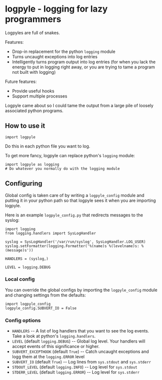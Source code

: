 
logpyle - logging for lazy programmers
======================================

Logpyles are full of snakes.

Features:

 - Drop-in replacement for the python `logging` module
 - Turns uncaught exceptions into log entries
 - Intelligently turns program output into log entries (for when you lack the energy to put in logging right away, or you are trying to tame a program not built with logging)

Future features:

 - Provide useful hooks
 - Support multiple processes

Logpyle came about so I could tame the output from a large pile of loosely associated python programs.

## How to use it

    import logpyle

Do this in each python file you want to log.

To get more fancy, logpyle can replace python's `logging` module:

    import logpyle as logging
    # Do whatever you normally do with the logging module

## Configuring

Global config is taken care of by writing a `logpyle_config` module and putting it in your python path so that logpyle sees it when you are importing logpyle.

Here is an example `logpyle_config.py` that redirects messages to the syslog:

    import logging
    from logging.handlers import SysLogHandler
    
    syslog = SysLogHandler('/var/run/syslog', SysLogHandler.LOG_USER)
    syslog.setFormatter(logging.Formatter('%(name)s %(levelname)s: %(message)s'))
    
    HANDLERS = (syslog,)
    
    LEVEL = logging.DEBUG

### Local config

You can override the global configs by importing the `logpyle_config` module and changing settings from the defaults:

    import logpyle_config
    logpyle_config.SUBVERT_IO = False
     

### Config options

 - `HANDLERS` -- A list of log handlers that you want to see the log events. Take a look at python's `logging.handlers`.
 - `LEVEL` (default `logging.DEBUG`) -- Global log level. Your handlers will accept events of this significance or higher.
 - `SUBVERT_EXCEPTHOOK` (default `True`) -- Catch uncaught exceptions and logg them at the `logging.ERROR` level
 - `SUBVERT_IO` (default `True`) -- Log lines from `sys.stdout` and `sys.stderr`
 - `STDOUT_LEVEL` (default `logging.INFO`) -- Log level for `sys.stdout`
 - `STDERR_LEVEL` (default `logging.ERROR`) -- Log level for `sys.stderr`



